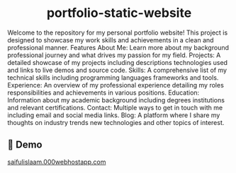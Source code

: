 <h1 align="center" id="title">portfolio-static-website</h1>

<p id="description">Welcome to the repository for my personal portfolio website! This project is designed to showcase my work skills and achievements in a clean and professional manner. Features About Me: Learn more about my background professional journey and what drives my passion for my field. Projects: A detailed showcase of my projects including descriptions technologies used and links to live demos and source code. Skills: A comprehensive list of my technical skills including programming languages frameworks and tools. Experience: An overview of my professional experience detailing my roles responsibilities and achievements in various positions. Education: Information about my academic background including degrees institutions and relevant certifications. Contact: Multiple ways to get in touch with me including email and social media links. Blog: A platform where I share my thoughts on industry trends new technologies and other topics of interest.</p>

<h2>🚀 Demo</h2>

<a href="saifulislaam.000webhostapp.com">saifulislaam.000webhostapp.com</a>
